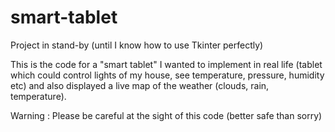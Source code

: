 # smart-tablet
Project in stand-by (until I know how to use Tkinter perfectly)

This is the code for a "smart tablet" I wanted to implement in real life (tablet which could control lights of my house, see temperature, pressure, humidity etc) and also displayed a live map of the weather (clouds, rain, temperature).

Warning : Please be careful at the sight of this code (better safe than sorry)
